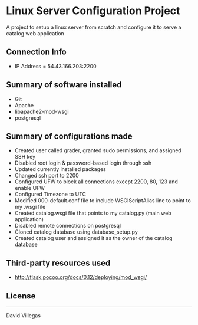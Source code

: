 # Linux Server Configuration Project

A project to setup a linux server from scratch and configure it to serve a catalog web application

## Connection Info
* IP Address = 54.43.166.203:2200

## Summary of software installed
* Git
* Apache
* libapache2-mod-wsgi
* postgresql

## Summary of configurations made
* Created user called grader, granted sudo permissions, and assigned SSH key
* Disabled root login & password-based login through ssh
* Updated currently installed packages
* Changed ssh port to 2200
* Configured UFW to block all connections except 2200, 80, 123 and enable UFW
* Configured Timezone to UTC
* Modified 000-default.conf file to include WSGIScriptAlias line to point to my .wsgi file
* Created catalog.wsgi file that points to my catalog.py (main web application)
* Disabled remote connections on postgresql
* Cloned catalog database using database_setup.py
* Created catalog user and assigned it as the owner of the catalog database

## Third-party resources used
* http://flask.pocoo.org/docs/0.12/deploying/mod_wsgi/

## License
----

David Villegas